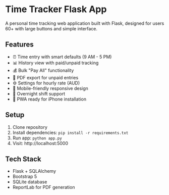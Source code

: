 # Time Tracker Flask App

A personal time tracking web application built with Flask, designed for users 60+ with large buttons and simple interface.

## Features
- ⏰ Time entry with smart defaults (9 AM - 5 PM)
- 📊 History view with paid/unpaid tracking
- 💰 Bulk "Pay All" functionality
- 📄 PDF export for unpaid entries
- ⚙️ Settings for hourly rate (AUD)
- 📱 Mobile-friendly responsive design
- 🌙 Overnight shift support
- 📲 PWA ready for iPhone installation

## Setup
1. Clone repository
2. Install dependencies: `pip install -r requirements.txt`
3. Run app: `python app.py`
4. Visit: http://localhost:5000

## Tech Stack
- Flask + SQLAlchemy
- Bootstrap 5
- SQLite database
- ReportLab for PDF generation
